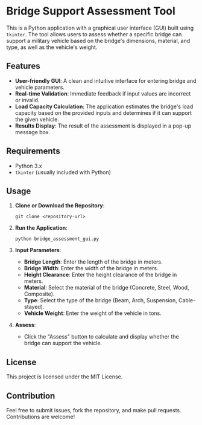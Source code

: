 # Bridge Support Assessment Tool

This is a Python application with a graphical user interface (GUI) built using `tkinter`. The tool allows users to assess whether a specific bridge can support a military vehicle based on the bridge's dimensions, material, and type, as well as the vehicle's weight.

## Features

- **User-friendly GUI**: A clean and intuitive interface for entering bridge and vehicle parameters.
- **Real-time Validation**: Immediate feedback if input values are incorrect or invalid.
- **Load Capacity Calculation**: The application estimates the bridge's load capacity based on the provided inputs and determines if it can support the given vehicle.
- **Results Display**: The result of the assessment is displayed in a pop-up message box.

## Requirements

- Python 3.x
- `tkinter` (usually included with Python)

## Usage

1. **Clone or Download the Repository**:
   ```
   git clone <repository-url>
   ```

2. **Run the Application**:
   ```
   python bridge_assessment_gui.py
   ```

3. **Input Parameters**:
   - **Bridge Length**: Enter the length of the bridge in meters.
   - **Bridge Width**: Enter the width of the bridge in meters.
   - **Height Clearance**: Enter the height clearance of the bridge in meters.
   - **Material**: Select the material of the bridge (Concrete, Steel, Wood, Composite).
   - **Type**: Select the type of the bridge (Beam, Arch, Suspension, Cable-stayed).
   - **Vehicle Weight**: Enter the weight of the vehicle in tons.

4. **Assess**:
   - Click the "Assess" button to calculate and display whether the bridge can support the vehicle.

## License

This project is licensed under the MIT License.

## Contribution

Feel free to submit issues, fork the repository, and make pull requests. Contributions are welcome!
